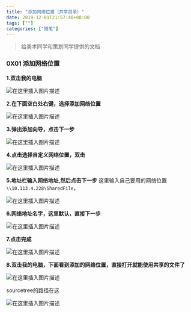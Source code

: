 ```yaml
---
title: "添加网络位置（共享目录）"
date: 2019-12-01T21:57:40+08:00
tags: [""]
categories: ["随笔"]
---
```


<!--more-->

>给美术同学和策划同学提供的文档

###  0X01 添加网络位置	

**1.双击我的电脑**
  
  

![在这里插入图片描述](https://img-blog.csdnimg.cn/20181120115711445.png)  

**2.在下面空白处右键，选择添加网络位置**
  
  

![在这里插入图片描述](https://img-blog.csdnimg.cn/20181120115724504.png?x-oss-process=image/watermark,type_ZmFuZ3poZW5naGVpdGk,shadow_10,text_aHR0cHM6Ly9ibG9nLmNzZG4ubmV0L2NvZGluZ3JpdmVy,size_16,color_FFFFFF,t_70)  

**3.弹出添加向导，点击下一步**
  
  

![在这里插入图片描述](https://img-blog.csdnimg.cn/20181120115812754.png?x-oss-process=image/watermark,type_ZmFuZ3poZW5naGVpdGk,shadow_10,text_aHR0cHM6Ly9ibG9nLmNzZG4ubmV0L2NvZGluZ3JpdmVy,size_16,color_FFFFFF,t_70)  

**4.点击选择自定义网络位置，双击**
  
  

![在这里插入图片描述](https://img-blog.csdnimg.cn/20181120115842219.png?x-oss-process=image/watermark,type_ZmFuZ3poZW5naGVpdGk,shadow_10,text_aHR0cHM6Ly9ibG9nLmNzZG4ubmV0L2NvZGluZ3JpdmVy,size_16,color_FFFFFF,t_70)  


**5.地址栏输入网络地址,然后点击下一步**
这里输入自己要用的网络位置`\\10.113.4.228\SharedFile`，
  
  

![在这里插入图片描述](https://img-blog.csdnimg.cn/20181120115915159.png?x-oss-process=image/watermark,type_ZmFuZ3poZW5naGVpdGk,shadow_10,text_aHR0cHM6Ly9ibG9nLmNzZG4ubmV0L2NvZGluZ3JpdmVy,size_16,color_FFFFFF,t_70)  


**6.网络地址名字，这里默认，直接下一步**
  
  

![在这里插入图片描述](https://img-blog.csdnimg.cn/20181120120104749.png?x-oss-process=image/watermark,type_ZmFuZ3poZW5naGVpdGk,shadow_10,text_aHR0cHM6Ly9ibG9nLmNzZG4ubmV0L2NvZGluZ3JpdmVy,size_16,color_FFFFFF,t_70)  


**7.点击完成**

  
  

![在这里插入图片描述](https://img-blog.csdnimg.cn/2018112012013255.png?x-oss-process=image/watermark,type_ZmFuZ3poZW5naGVpdGk,shadow_10,text_aHR0cHM6Ly9ibG9nLmNzZG4ubmV0L2NvZGluZ3JpdmVy,size_16,color_FFFFFF,t_70)  


**8.双击我的电脑，下面看到添加的网络位置，直接打开就能使用共享的文件了**

  
  

![在这里插入图片描述](https://img-blog.csdnimg.cn/20181120120207450.png?x-oss-process=image/watermark,type_ZmFuZ3poZW5naGVpdGk,shadow_10,text_aHR0cHM6Ly9ibG9nLmNzZG4ubmV0L2NvZGluZ3JpdmVy,size_16,color_FFFFFF,t_70)  

sourcetree的路径在这
  
  

![在这里插入图片描述](https://img-blog.csdnimg.cn/20181120120332159.png?x-oss-process=image/watermark,type_ZmFuZ3poZW5naGVpdGk,shadow_10,text_aHR0cHM6Ly9ibG9nLmNzZG4ubmV0L2NvZGluZ3JpdmVy,size_16,color_FFFFFF,t_70)  
